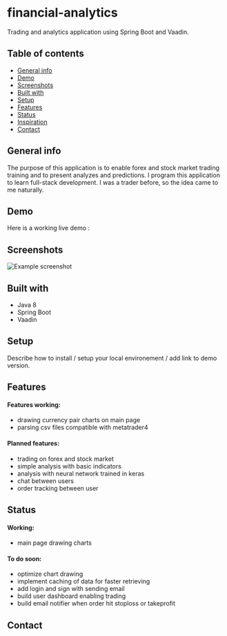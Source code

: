 # financial-analytics
Trading and analytics application using Spring Boot and Vaadin.

## Table of contents
* [General info](#general-info)
* [Demo](#demo)
* [Screenshots](#screenshots)
* [Built with](#built-with)
* [Setup](#setup)
* [Features](#features)
* [Status](#status)
* [Inspiration](#inspiration)
* [Contact](#contact)

## General info

The purpose of this application is to enable forex and stock market trading training and to present analyzes and predictions.
I program this application to learn full-stack development. I was a trader before, so the idea came to me naturally.

## Demo
Here is a working live demo : 

## Screenshots
![Example screenshot](./img/screenshot.png)

## Built with
* Java 8 
* Spring Boot
* Vaadin

## Setup
Describe how to install / setup your local environement / add link to demo version.

## Features
#### Features working:
* drawing currency pair charts on main page
* parsing csv files compatible with metatrader4

#### Planned features:
* trading on forex and stock market
* simple analysis with basic indicators
* analysis with neural network trained in keras
* chat between users
* order tracking between user

## Status
#### Working:
* main page drawing charts
#### To do soon:
* optimize chart drawing
* implement caching of data for faster retrieving
* add login and sign with sending email 
* build user dashboard enabling trading
* build email notifier when order hit stoploss or takeprofit

## Contact
